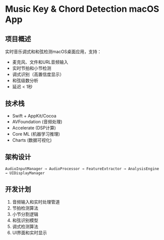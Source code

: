 # Music Key & Chord Detection macOS App

## 项目概述
实时音乐调式和和弦检测macOS桌面应用，支持：
- 麦克风、文件和URL音频输入
- 实时节拍和小节检测
- 调式识别（高置信度显示）
- 和弦级数分析
- 延迟 < 1秒

## 技术栈
- Swift + AppKit/Cocoa
- AVFoundation (音频处理)
- Accelerate (DSP计算)
- Core ML (机器学习推理)
- Charts (数据可视化)

## 架构设计
```
AudioInputManager → AudioProcessor → FeatureExtractor → AnalysisEngine → UIDisplayManager
```

## 开发计划
1. 音频输入和实时处理管道
2. 节拍检测算法
3. 小节分割逻辑
4. 和弦识别模型
5. 调式检测算法
6. UI界面和实时显示